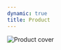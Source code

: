 ```yaml
---
dynamic: true
title: Product
---
```


<script setup>
const { params, frontmatter: f } = useData()
</script>

<img class="max-w-140 w-full" alt="Product cover" :src="`/products/${f.slug}.webp`">

<!-- @content -->

<product-reviews :product="f.id"></product-reviews>

<shop-price class="w-full max-w-140 sticky bottom-0" v-bind="f" ></shop-price>
